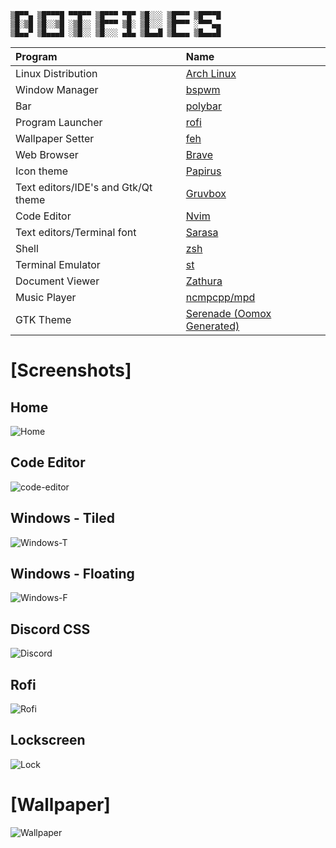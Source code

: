 ```
▒█▀▀▄ ▒█▀▀▀█ ▀▀█▀▀ ▒█▀▀▀ ▀█▀ ▒█░░░ ▒█▀▀▀ ▒█▀▀▀█
▒█░▒█ ▒█░░▒█ ░▒█░░ ▒█▀▀▀ ▒█░ ▒█░░░ ▒█▀▀▀ ░▀▀▀▄▄
▒█▄▄▀ ▒█▄▄▄█ ░▒█░░ ▒█░░░ ▄█▄ ▒█▄▄█ ▒█▄▄▄ ▒█▄▄▄█
```

| Program                             | Name                                                                                                                    |
| :---                                | :---                                                                                                                    |
| Linux Distribution                  | [Arch Linux](https://www.archlinux.org/)                                                                                |
| Window Manager                      | [bspwm](https://github.com/baskerville/bspwm)                                                                           |
| Bar                                 | [polybar](https://github.com/jaagr/polybar)                                                                             |
| Program Launcher                    | [rofi](https://github.com/DaveDavenport/rofi)                                                                           |
| Wallpaper Setter                    | [feh](https://github.com/derf/feh)                                                                                      |
| Web Browser                         | [Brave](https://brave.com/)                                                                                             |
| Icon theme                          | [Papirus](https://github.com/PapirusDevelopmentTeam/papirus-icon-theme)                                                 |
| Text editors/IDE's and Gtk/Qt theme | [Gruvbox](https://github.com/morhetz/gruvbox)                                                                           |
| Code Editor                         | [Nvim](https://neovim.io/)                                                                                              |
| Text editors/Terminal font          | [Sarasa](https://github.com/be5invis/Sarasa-Gothic)                                                                     |
| Shell                               | [zsh](https://www.zsh.org/)                                                                                             |
| Terminal Emulator                   | [st](https://st.suckless.org/)                                                                                          |
| Document Viewer                     | [Zathura](https://pwmt.org/projects/zathura/)                                                                           |
| Music Player                        | [ncmpcpp/mpd](https://github.com/ncmpcpp/ncmpcpp)                                                                       |
| GTK Theme                           | [Serenade (Oomox Generated)](https://cdn.discordapp.com/attachments/792698625011482677/813491937041448970/serenade.zip) |

# [Screenshots]

## Home
![Home](https://user-images.githubusercontent.com/55960554/107644031-e9508b80-6c9c-11eb-8caf-4e4d14d787cf.png)

## Code Editor
![code-editor](https://user-images.githubusercontent.com/55960554/107646720-4994fc80-6ca0-11eb-9b7c-c73458e4d4b9.png)

## Windows - Tiled
![Windows-T](https://user-images.githubusercontent.com/55960554/107646143-a47a2400-6c9f-11eb-9c00-ccbd0f9a33f6.png)

## Windows - Floating
![Windows-F](https://user-images.githubusercontent.com/55960554/107644698-c4a8e380-6c9d-11eb-9773-795e51e9360a.png)

## Discord CSS
![Discord](https://user-images.githubusercontent.com/55960554/107776263-5892b200-6d67-11eb-8474-b1249bb28604.png)
## Rofi
![Rofi](https://cdn.discordapp.com/attachments/635625925748457482/809780738391015444/unknown.png)

## Lockscreen
![Lock](https://user-images.githubusercontent.com/55960554/107645132-56185580-6c9e-11eb-829a-b52e487371e3.png)

# [Wallpaper]
![Wallpaper](https://user-images.githubusercontent.com/55960554/107645184-67f9f880-6c9e-11eb-9519-ed3e307ba028.jpg)
